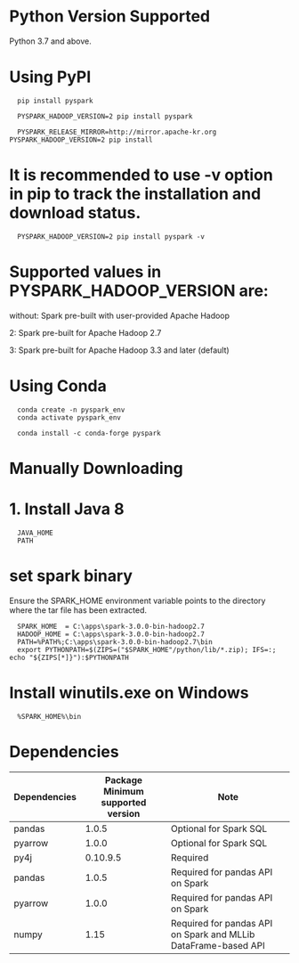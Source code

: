 # Python Version Supported

Python 3.7 and above.

# Using PyPI

      pip install pyspark

      PYSPARK_HADOOP_VERSION=2 pip install pyspark

      PYSPARK_RELEASE_MIRROR=http://mirror.apache-kr.org PYSPARK_HADOOP_VERSION=2 pip install

# It is recommended to use -v option in pip to track the installation and download status.

      PYSPARK_HADOOP_VERSION=2 pip install pyspark -v

# Supported values in PYSPARK_HADOOP_VERSION are:

without: Spark pre-built with user-provided Apache Hadoop

2: Spark pre-built for Apache Hadoop 2.7

3: Spark pre-built for Apache Hadoop 3.3 and later (default)


# Using Conda

      conda create -n pyspark_env
      conda activate pyspark_env
   
      conda install -c conda-forge pyspark 

# Manually Downloading

# 1. Install Java 8

      JAVA_HOME
      PATH

# set spark binary
Ensure the SPARK_HOME environment variable points to the directory where the tar file has been extracted.

      SPARK_HOME  = C:\apps\spark-3.0.0-bin-hadoop2.7
      HADOOP_HOME = C:\apps\spark-3.0.0-bin-hadoop2.7
      PATH=%PATH%;C:\apps\spark-3.0.0-bin-hadoop2.7\bin
      export PYTHONPATH=$(ZIPS=("$SPARK_HOME"/python/lib/*.zip); IFS=:; echo "${ZIPS[*]}"):$PYTHONPATH

# Install winutils.exe on Windows
   
      %SPARK_HOME%\bin

# Dependencies 

| Dependencies | Package Minimum supported version | Note                                                           |
|--------------|-----------------------------------|----------------------------------------------------------------|
| pandas       | 1.0.5                             | Optional for Spark SQL                                         |
| pyarrow      | 1.0.0                             | Optional for Spark SQL                                         |
 | py4j         | 0.10.9.5                          | Required                                                       |
 | pandas       | 1.0.5                             | Required for pandas API on Spark                               |
 | pyarrow      | 1.0.0                             | Required for pandas API on Spark                               |
 | numpy        | 1.15                              | Required for pandas API on Spark and MLLib DataFrame-based API |



